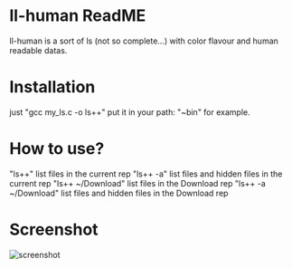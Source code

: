 ll-human ReadME
===============

ll-human is a sort of ls (not so complete...) with color flavour and human readable datas.

Installation
============

just "gcc my_ls.c -o ls++"
put it in your path: "~bin" for example.

How to use?
===========

"ls++"                  list files in the current rep
"ls++ -a"               list files and hidden files in the current rep
"ls++ ~/Download"       list files in the Download rep
"ls++ -a ~/Download"    list files and hidden files in the Download rep

Screenshot
==========
![screenshot](https://www.filepicker.io/api/file/m8orut1Rs2AOxuDJSoBP)
